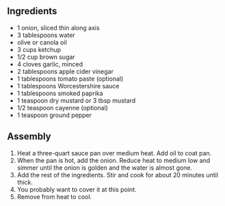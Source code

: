 ## Ingredients

- 1 onion, sliced thin along axis
- 3 tablespoons water  
- olive or canola oil  
- 3 cups ketchup  
- 1/2 cup brown sugar  
- 4 cloves garlic, minced  
- 2 tablespoons apple cider vinegar  
- 1 tablespoons tomato paste (optional)
- 1 tablespoons Worcestershire sauce  
- 1 tablespoons smoked paprika  
- 1 teaspoon dry mustard or 3 tbsp mustard 
- 1/2 teaspoon cayenne (optional)  
- 1 teaspoon ground pepper

## Assembly

1. Heat a three-quart sauce pan over medium heat. Add oil to coat pan.
2. When the pan is hot, add the onion. Reduce heat to medium low and simmer until the onion is golden and the water is almost gone.
3. Add the rest of the ingredients. Stir and cook for about 20 minutes until thick. 
4. You probably want to cover it at this point. 
5. Remove from heat to cool.